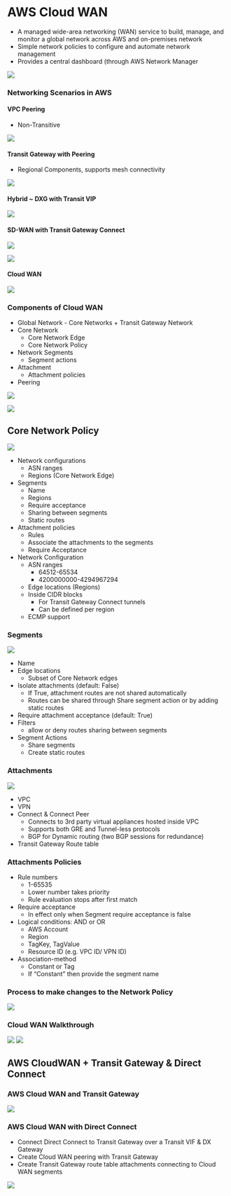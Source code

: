 # AWS Cloud WAN

- A managed wide-area networking (WAN) service to build, manage, and monitor a global network across AWS and on-premises network
- Simple network policies to configure and automate network management
- Provides a central dashboard (through AWS Network Manager

![](assets/Pasted%20image%2020251028232336.png)

### Networking Scenarios in AWS

#### VPC Peering

- Non-Transitive

![](assets/Pasted%20image%2020251028232430.png)
#### Transit Gateway with Peering

- Regional Components, supports mesh connectivity

![](assets/Pasted%20image%2020251028232448.png)

#### Hybrid ~ DXG with Transit VIP

![](assets/Pasted%20image%2020251028232416.png)

#### SD-WAN with Transit Gateway Connect

![](assets/Pasted%20image%2020251028232647.png)

![](assets/Pasted%20image%2020251028232702.png)

#### Cloud WAN

![](assets/Pasted%20image%2020251028232740.png)

### Components of Cloud WAN

- Global Network - Core Networks + Transit Gateway Network
- Core Network
    - Core Network Edge
    - Core Network Policy
- Network Segments
    - Segment actions
- Attachment
    - Attachment policies
- Peering

![](assets/Pasted%20image%2020251028232900.png)

![](assets/Pasted%20image%2020251028232912.png)

## Core Network Policy

![](assets/Pasted%20image%2020251028234349.png)

- Network configurations
    - ASN ranges
    - Regions (Core Network Edge)
- Segments
    - Name
    - Regions
    - Require acceptance
    - Sharing between segments
    - Static routes
- Attachment policies
    - Rules
    - Associate the attachments to the segments
    - Require Acceptance
- Network Configuration
    - ASN ranges
        - 64512-65534
        - 4200000000-4294967294
    - Edge locations (Regions)
    - Inside CIDR blocks
        - For Transit Gateway Connect tunnels
        - Can be defined per region
    - ECMP support

### Segments

![](assets/Pasted%20image%2020251028234317.png)

- Name
- Edge locations
    - Subset of Core Network edges
- Isolate attachments (default: False)
    - If True, attachment routes are not shared automatically
    - Routes can be shared through Share segment action or by adding static routes
- Require attachment acceptance (default: True)
- Filters
    - allow or deny routes sharing between segments
- Segment Actions
    - Share segments
    - Create static routes
### Attachments

![](assets/Pasted%20image%2020251028234329.png)

- VPC
- VPN
- Connect & Connect Peer
    - Connects to 3rd party virtual appliances hosted inside VPC
    - Supports both GRE and Tunnel-less protocols
    - BGP for Dynamic routing (two BGP sessions for redundance)
- Transit Gateway Route table

### Attachments Policies
- Rule numbers
    - 1-65535
    - Lower number takes priority
    - Rule evaluation stops after first match 
- Require acceptance
    - In effect only when Segment require acceptance is false
- Logical conditions: AND or OR
    - AWS Account
    - Region
    - TagKey, TagValue
    - Resource ID (e.g. VPC ID/ VPN ID)
- Association-method
    - Constant or Tag
    - If “Constant” then provide the segment name

### Process to make changes to the Network Policy

![](assets/Pasted%20image%2020251028233649.png)

### Cloud WAN Walkthrough

![](assets/Pasted%20image%2020251028233725.png)
![](assets/Pasted%20image%2020251028233738.png)

## AWS CloudWAN + Transit Gateway & Direct Connect

### AWS Cloud WAN and Transit Gateway

![](assets/Pasted%20image%2020251028233809.png)

### AWS Cloud WAN with Direct Connect

- Connect Direct Connect to Transit Gateway over a Transit VIF & DX Gateway
- Create Cloud WAN peering with Transit Gateway
- Create Transit Gateway route table attachments connecting to Cloud WAN segments

![](assets/Pasted%20image%2020251028233922.png)